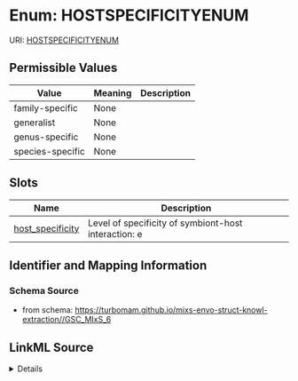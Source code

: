 # Enum: HOSTSPECIFICITYENUM



URI: [HOSTSPECIFICITYENUM](HOSTSPECIFICITYENUM)

## Permissible Values

| Value | Meaning | Description |
| --- | --- | --- |
| family-specific | None |  |
| generalist | None |  |
| genus-specific | None |  |
| species-specific | None |  |




## Slots

| Name | Description |
| ---  | --- |
| [host_specificity](host_specificity.md) | Level of specificity of symbiont-host interaction: e |






## Identifier and Mapping Information







### Schema Source


* from schema: https://turbomam.github.io/mixs-envo-struct-knowl-extraction//GSC_MIxS_6




## LinkML Source

<details>
```yaml
name: HOST_SPECIFICITY_ENUM
from_schema: https://turbomam.github.io/mixs-envo-struct-knowl-extraction//GSC_MIxS_6
rank: 1000
permissible_values:
  family-specific:
    text: family-specific
  generalist:
    text: generalist
  genus-specific:
    text: genus-specific
  species-specific:
    text: species-specific

```
</details>
